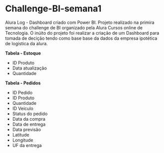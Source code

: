 # Challenge-BI-semana1
Alura Log - Dashboard criado com Power BI.
Projeto realizado na primira semana do challenge de BI organizado pela Alura Cursos online de Tecnologia. O inúito do projeto foi realizar a criação de um Dashboard para tomada de decição tendo como base base da dados da empresa ipotética de logistica da alura.

**Tabela - Estoque**
- ID Produto  
- Data atualização  
- Quantidade

**Tabela - Pedidos**
- ID Pedido  
- ID Produto  
- Quantidade  
- ID Veículo  
- Status do pedido  
- Data da compra  
- Data de entrega  
- Data previsão  
- Latitude  
- Longitude  
- UF da entrega
